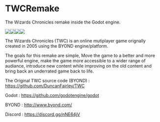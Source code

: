 # TWCRemake
The Wizards Chronicles remake inside the Godot engine.

<img src="https://img.shields.io/github/issues/MaxIsJoe/TWCRemake"><img src="https://img.shields.io/github/last-commit/MaxIsJoe/TWCRemake"><img src="https://img.shields.io/github/license/mashape/apistatus.svg"><img src=https://img.shields.io/badge/Made%20In-Godot-blue>



The Wizards Chronicles (TWC) is an online mutiplayer game orignally created in 2005 using the BYOND engine/platform.


The goals for this remake are simple, Move the game to a better and more powerful engine, make the game more accessible to a wider range of audiance, introduce new content while improving on the old content and bring back an underrated game back to life.

The Original TWC source code (BYOND) : https://github.com/DuncanFairley/TWC

Godot : https://github.com/godotengine/godot

BYOND : http://www.byond.com/

Discord : https://discord.gg/nNE64jV
